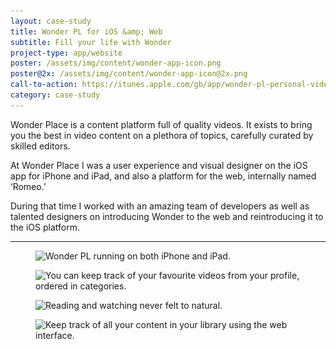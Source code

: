 ```yaml
---
layout: case-study
title: Wonder PL for iOS &amp; Web
subtitle: Fill your life with Wonder
project-type: app/website
poster: /assets/img/content/wonder-app-icon.png
poster@2x: /assets/img/content/wonder-app-icon@2x.png
call-to-action: https://itunes.apple.com/gb/app/wonder-pl-personal-video-magazine/
category: case-study
---
```

<div class="text-col t--center">
  <p class="lede">Wonder Place is a content platform full of quality videos. It exists to bring you the best in video content on a plethora of topics, carefully curated by skilled editors.</p>
  <p>At Wonder Place I was a user experience and visual designer on the iOS app for iPhone and iPad, and also a platform for the web, internally named &lsquo;Romeo.&rsquo;</p>
  <p>During that time I worked with an amazing team of developers as well as talented designers on introducing Wonder to the web and reintroducing it to the iOS platform.</p>
</div>
<hr class="rule  rule--ornament" data-ornament="***">
<figure class="gallery">
  <img src="/assets/img/content/iphone-and-ipad-promo.png" srcset="/assets/img/content/iphone-and-ipad-promo.png 1x,/assets/img/content/iphone-and-ipad-promo@2x.png 2x" alt="Wonder PL running on both iPhone and iPad.">
</figure>
<figure class="gallery">
  <img src="/assets/img/content/iphone-profile-three-up.png" srcset="/assets/img/content/iphone-profile-three-up.png 1x,/assets/img/content/iphone-profile-three-up@2x.png 2x" alt="You can keep track of your favourite videos from your profile, ordered in categories.">
</figure>
<figure class="gallery">
  <img src="/assets/img/content/iphone-video-overlay-two-up.png" srcset="/assets/img/content/iphone-video-overlay-two-up.png 1x,/assets/img/content/iphone-video-overlay-two-up@2x.png 2x" alt="Reading and watching never felt to natural.">
</figure>
<figure class="gallery">
  <img src="/assets/img/content/macbook-romeo-library.png" srcset="/assets/img/content/macbook-romeo-library.png 1x,/assets/img/content/macbook-romeo-library@2x.png 2x" alt="Keep track of all your content in your library using the web interface.">
</figure>
